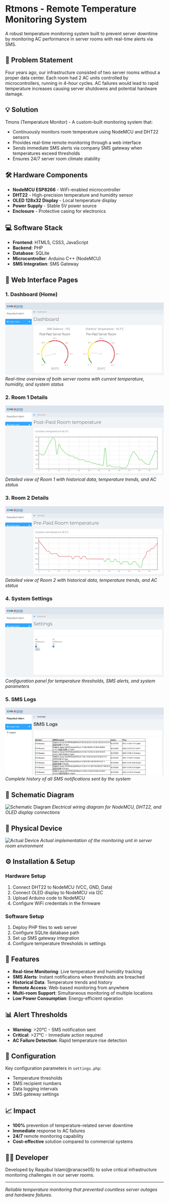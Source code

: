 # Rtmons - Remote Temperature Monitoring System

A robust temperature monitoring system built to prevent server downtime by monitoring AC performance in server rooms with real-time alerts via SMS.

## 🚨 Problem Statement

Four years ago, our infrastructure consisted of two server rooms without a proper data center. Each room had 2 AC units controlled by microcontrollers, running in 4-hour cycles. AC failures would lead to rapid temperature increases causing server shutdowns and potential hardware damage.

## 💡 Solution

Tmons (Temperature Monitor) - A custom-built monitoring system that:
- Continuously monitors room temperature using NodeMCU and DHT22 sensors
- Provides real-time remote monitoring through a web interface
- Sends immediate SMS alerts via company SMS gateway when temperatures exceed thresholds
- Ensures 24/7 server room climate stability

## 🛠 Hardware Components

- **NodeMCU ESP8266** - WiFi-enabled microcontroller
- **DHT22** - High-precision temperature and humidity sensor
- **OLED 128x32 Display** - Local temperature display
- **Power Supply** - Stable 5V power source
- **Enclosure** - Protective casing for electronics

## 💻 Software Stack

- **Frontend**: HTML5, CSS3, JavaScript
- **Backend**: PHP
- **Database**: SQLite
- **Microcontroller**: Arduino C++ (NodeMCU)
- **SMS Integration**: SMS Gateway

## 📱 Web Interface Pages

### 1. Dashboard (Home)
![Dashboard Screenshot](temp_sensor/screenshots/dashboard.png)
*Real-time overview of both server rooms with current temperature, humidity, and system status*

### 2. Room 1 Details
![Room 1 Screenshot](temp_sensor/screenshots/room-1.png)
*Detailed view of Room 1 with historical data, temperature trends, and AC status*

### 3. Room 2 Details  
![Room 2 Screenshot](temp_sensor/screenshots/room-2.png)
*Detailed view of Room 2 with historical data, temperature trends, and AC status*

### 4. System Settings
![Settings Screenshot](temp_sensor/screenshots/settings.png)
*Configuration panel for temperature thresholds, SMS alerts, and system parameters*

### 5. SMS Logs
![SMS Logs Screenshot](temp_sensor/screenshots/log.png)
*Complete history of all SMS notifications sent by the system*

## 🔌 Schematic Diagram
![Schematic Diagram](images/schematic.png)
*Electrical wiring diagram for NodeMCU, DHT22, and OLED display connections*

## 📸 Physical Device
![Actual Device](images/device.jpg)
*Actual implementation of the monitoring unit in server room environment*

## ⚙️ Installation & Setup

### Hardware Setup
1. Connect DHT22 to NodeMCU (VCC, GND, Data)
2. Connect OLED display to NodeMCU via I2C
3. Upload Arduino code to NodeMCU
4. Configure WiFi credentials in the firmware

### Software Setup
1. Deploy PHP files to web server
2. Configure SQLite database path
3. Set up SMS gateway integration
4. Configure temperature thresholds in settings

## 🚀 Features

- **Real-time Monitoring**: Live temperature and humidity tracking
- **SMS Alerts**: Instant notifications when thresholds are breached
- **Historical Data**: Temperature trends and history
- **Remote Access**: Web-based monitoring from anywhere
- **Multi-room Support**: Simultaneous monitoring of multiple locations
- **Low Power Consumption**: Energy-efficient operation

## 📊 Alert Thresholds

- **Warning**: >20°C - SMS notification sent
- **Critical**: >27°C - Immediate action required
- **AC Failure Detection**: Rapid temperature rise detection

## 🔧 Configuration

Key configuration parameters in `settings.php`:
- Temperature thresholds
- SMS recipient numbers
- Data logging intervals
- SMS gateway settings

## 📈 Impact

- **100%** prevention of temperature-related server downtime
- **Immediate** response to AC failures
- **24/7** remote monitoring capability
- **Cost-effective** solution compared to commercial systems

## 👨‍💻 Developer

Developed by Raquibul Islam(@ranacse05) to solve critical infrastructure monitoring challenges in our server rooms.

---

*Reliable temperature monitoring that prevented countless server outages and hardware failures.*
